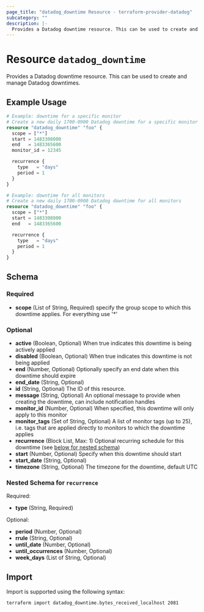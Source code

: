 ```yaml
---
page_title: "datadog_downtime Resource - terraform-provider-datadog"
subcategory: ""
description: |-
  Provides a Datadog downtime resource. This can be used to create and manage Datadog downtimes.
---
```


# Resource `datadog_downtime`

Provides a Datadog downtime resource. This can be used to create and manage Datadog downtimes.

## Example Usage

```terraform
# Example: downtime for a specific monitor
# Create a new daily 1700-0900 Datadog downtime for a specific monitor id
resource "datadog_downtime" "foo" {
  scope = ["*"]
  start = 1483308000
  end   = 1483365600
  monitor_id = 12345

  recurrence {
    type   = "days"
    period = 1
  }
}

# Example: downtime for all monitors
# Create a new daily 1700-0900 Datadog downtime for all monitors
resource "datadog_downtime" "foo" {
  scope = ["*"]
  start = 1483308000
  end   = 1483365600

  recurrence {
    type   = "days"
    period = 1
  }
}
```

## Schema

### Required

- **scope** (List of String, Required) specify the group scope to which this downtime applies. For everything use '*'

### Optional

- **active** (Boolean, Optional) When true indicates this downtime is being actively applied
- **disabled** (Boolean, Optional) When true indicates this downtime is not being applied
- **end** (Number, Optional) Optionally specify an end date when this downtime should expire
- **end_date** (String, Optional)
- **id** (String, Optional) The ID of this resource.
- **message** (String, Optional) An optional message to provide when creating the downtime, can include notification handles
- **monitor_id** (Number, Optional) When specified, this downtime will only apply to this monitor
- **monitor_tags** (Set of String, Optional) A list of monitor tags (up to 25), i.e. tags that are applied directly to monitors to which the downtime applies
- **recurrence** (Block List, Max: 1) Optional recurring schedule for this downtime (see [below for nested schema](#nestedblock--recurrence))
- **start** (Number, Optional) Specify when this downtime should start
- **start_date** (String, Optional)
- **timezone** (String, Optional) The timezone for the downtime, default UTC

<a id="nestedblock--recurrence"></a>
### Nested Schema for `recurrence`

Required:

- **type** (String, Required)

Optional:

- **period** (Number, Optional)
- **rrule** (String, Optional)
- **until_date** (Number, Optional)
- **until_occurrences** (Number, Optional)
- **week_days** (List of String, Optional)

## Import

Import is supported using the following syntax:

```shell
terraform import datadog_downtime.bytes_received_localhost 2081
```
